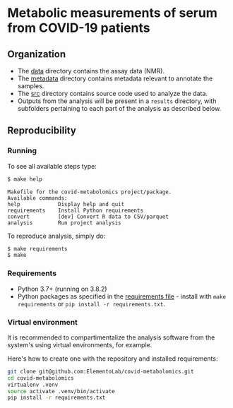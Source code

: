 # Metabolic measurements of serum from COVID-19 patients

<!-- [![PEP compatible](http://pepkit.github.io/img/PEP-compatible-green.svg)](http://pep.databio.org/) -->


## Organization

- The [data](data) directory contains the assay data (NMR).
- The [metadata](metadata) directory contains metadata relevant to annotate the samples.
- The [src](src) directory contains source code used to analyze the data.
- Outputs from the analysis will be present in a `results` directory, with subfolders pertaining to each part of the analysis as described below.


## Reproducibility

### Running

To see all available steps type:
```bash
$ make help
```
```
Makefile for the covid-metabolomics project/package.
Available commands:
help            Display help and quit
requirements    Install Python requirements
convert			[dev] Convert R data to CSV/parquet
analysis		Run project analysis
```

To reproduce analysis, simply do:

```bash
$ make requirements
$ make
```

### Requirements

- Python 3.7+ (running on 3.8.2)
- Python packages as specified in the [requirements file](requirements.txt) - install with `make requirements` or `pip install -r requirements.txt`.


### Virtual environment

It is recommended to compartimentalize the analysis software from the system's using virtual environments, for example.

Here's how to create one with the repository and installed requirements:

```bash
git clone git@github.com:ElementoLab/covid-metabolomics.git
cd covid-metabolomics
virtualenv .venv
source activate .venv/bin/activate
pip install -r requirements.txt
```
